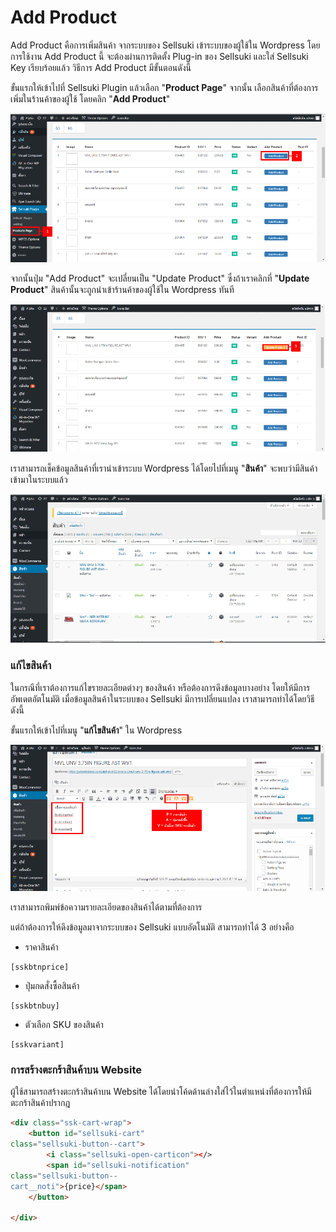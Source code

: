 # Add Product

Add Product คือการเพิ่มสินค้า จากระบบของ Sellsuki เข้าระบบของผู้ใช้ใน Wordpress โดยการใช้งาน Add Product นี้ จะต้องผ่านการติดตั้ง Plug-in ของ Sellsuki และใส่ Sellsuki Key เรียบร้อยแล้ว วิธีการ Add Product มีขั้นตอนดังนี้

ขั้นแรกให้เข้าไปที่ Sellsuki Plugin แล้วเลือก "**Product Page**" จากนั้น เลือกสินค้าที่ต้องการเพิ่มในร้านค้าของผู้ใช้ โดยคลิก "**Add Product**"

![](/assets/import12.png)

จากนั้นปุ่ม "Add Product" จะเปลี่ยนเป็น "Update Product" ซึ่งถ้าเราคลิกที่ "**Update Product**" สินค้านั้นจะถูกนำเข้าร้านค้าของผู้ใช้ใน Wordpress ทันที

![](/assets/import13.png)

เราสามารถเช็คข้อมูลสินค้าที่เรานำเข้าระบบ Wordpress ได้โดยไปที่เมนู "**สินค้า**" จะพบว่ามีสินค้าเข้ามาในระบบแล้ว

![](/assets/import14.png)

### แก้ไขสินค้า

ในกรณีที่เราต้องการแก้ไขรายละเอียดต่างๆ ของสินค้า หรือต้องการดึงข้อมูลบางอย่าง โดยให้มีการอัพเดตอัตโนมัติ เมื่อข้อมูลสินค้าในระบบของ Sellsuki มีการเปลี่ยนแปลง เราสามารถทำได้โดยวิธีดังนี้

ขั้นแรกให้เข้าไปที่เมนู "**แก้ไขสินค้า**" ใน Wordpress

![](/assets/import15.png)

เราสามารถพิมพ์ข้อความรายละเอียดของสินค้าได้ตามที่ต้องการ 

แต่ถ้าต้องการให้ดึงข้อมูลมาจากระบบของ Sellsuki แบบอัตโนมัติ สามารถทำได้ 3 อย่างคือ  

* ราคาสินค้า

```
[sskbtnprice]
```

* ปุ่มกดสั่งซื้อสินค้า

```
[sskbtnbuy]
```

* ตัวเลือก SKU ของสินค้า

```
[sskvariant]
```



### การสร้างตะกร้าสินค้าบน Website

ผู้ใช้สามารถสร้างตะกร้าสินค้าบน Website ได้โดยนำโค้ดด้านล่างใส่ไว้ในตำแหน่งที่ต้องการให้มีตะกร้าสินค้าปรากฎ

```html
<div class="ssk-cart-wrap">
    <button id="sellsuki-cart"
class="sellsuki-button--cart">
        <i class="sellsuki-open-carticon"></>
        <span id="sellsuki-notification"
class="sellsuki-button--
cart__noti">{price}</span>
    </button>

</div>
```




